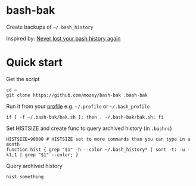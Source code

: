 # bash-bak
Create backups of `~/.bash_history`

Inspired by: [Never lost your bash history again](https://lukas.zapletalovi.com/2013/03/never-lost-your-bash-history-again.html)

# Quick start

Get the script
```
cd ~
git clone https://github.com/mozey/bash-bak .bash-bak
```

Run it from your [profile](https://www.gnu.org/software/bash/manual/html_node/Bash-Startup-Files.html) e.g. `~/.profile` or `~/.bash_profile`
```
if [ -f ~/.bash-bak/bak.sh ]; then . ~/.bash-bak/bak.sh; fi
```

Set HISTSIZE and create func to query archived history (in `.bashrc`)
```
HISTSIZE=90000 # HISTSIZE set to more commands than you can type in a month
function hist { grep "$1" -h --color ~/.bash_history* | sort -t: -u -k1,1 | grep "$1" --color; }
```

Query archived history
```
hist something
```



